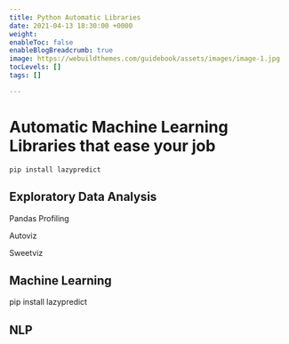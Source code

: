 ```yaml
---
title: Python Automatic Libraries
date: 2021-04-13 18:30:00 +0000
weight: 
enableToc: false
enableBlogBreadcrumb: true
image: https://webuildthemes.com/guidebook/assets/images/image-1.jpg
tocLevels: []
tags: []

---
```


# Automatic Machine Learning Libraries that ease your job

    
    pip install lazypredict

## Exploratory Data Analysis

Pandas Profiling

Autoviz

Sweetviz

## Machine Learning

pip install lazypredict

## NLP